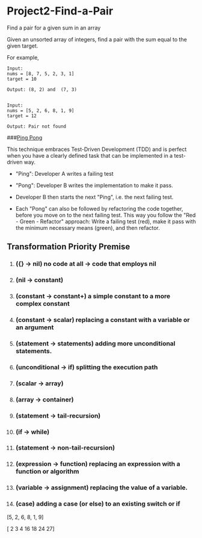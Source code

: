 # Project2-Find-a-Pair
Find a pair for a given sum in an array

Given an unsorted array of integers, find a pair with the sum equal to the given target.

For example,

```
Input:
nums = [8, 7, 5, 2, 3, 1]
target = 10

Output: (8, 2) and  (7, 3)


Input:
nums = [5, 2, 6, 8, 1, 9]
target = 12

Output: Pair not found

```

###[Ping Pong](https://martinfowler.com/articles/on-pair-programming.html#PingPong)

This technique embraces Test-Driven Development (TDD) and is perfect when you have a clearly defined task that can be implemented in a test-driven way.

- "Ping": Developer A writes a failing test

- "Pong": Developer B writes the implementation to make it pass.

- Developer B then starts the next "Ping", i.e. the next failing test.

- Each "Pong" can also be followed by refactoring the code together, before you move on to the next failing test. This way you follow the "Red - Green - Refactor" approach: Write a failing test (red), make it pass with the minimum necessary means (green), and then refactor.



## Transformation Priority Premise

1. ### ({} → nil) no code at all → code that employs nil
2. ### (nil → constant)
3. ### (constant → constant+) a simple constant to a more complex constant
4. ### (constant → scalar) replacing a constant with a variable or an argument
5. ### (statement → statements) adding more unconditional statements.
6. ### (unconditional → if) splitting the execution path
7. ### (scalar → array)
8. ### (array → container)
9. ### (statement → tail-recursion)
10. ###  (if → while)
11. ### (statement → non-tail-recursion)
12. ### (expression → function) replacing an expression with a function or algorithm
13. ### (variable → assignment) replacing the value of a variable.
14. ### (case) adding a case (or else) to an existing switch or if


[5, 2, 6, 8, 1, 9]

[ 2  3  4  16  18 24  27]
            

